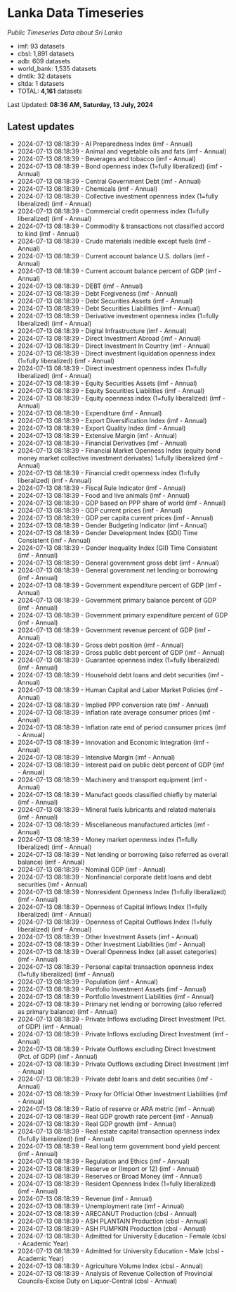 # Lanka Data Timeseries
*Public Timeseries Data about Sri Lanka*

* imf: 93 datasets
* cbsl: 1,891 datasets
* adb: 609 datasets
* world_bank: 1,535 datasets
* dmtlk: 32 datasets
* sltda: 1 datasets
* TOTAL: **4,161** datasets

Last Updated: **08:36 AM, Saturday, 13 July, 2024**

## Latest updates

* 2024-07-13 08:18:39 - AI Preparedness Index (imf - Annual)
* 2024-07-13 08:18:39 - Animal and vegetable oils and fats (imf - Annual)
* 2024-07-13 08:18:39 - Beverages and tobacco (imf - Annual)
* 2024-07-13 08:18:39 - Bond openness index (1=fully liberalized) (imf - Annual)
* 2024-07-13 08:18:39 - Central Government Debt (imf - Annual)
* 2024-07-13 08:18:39 - Chemicals (imf - Annual)
* 2024-07-13 08:18:39 - Collective investment openness index (1=fully liberalized) (imf - Annual)
* 2024-07-13 08:18:39 - Commercial credit openness index (1=fully liberalized) (imf - Annual)
* 2024-07-13 08:18:39 - Commodity & transactions not classified accord to kind (imf - Annual)
* 2024-07-13 08:18:39 - Crude materials inedible except fuels (imf - Annual)
* 2024-07-13 08:18:39 - Current account balance U.S. dollars (imf - Annual)
* 2024-07-13 08:18:39 - Current account balance percent of GDP (imf - Annual)
* 2024-07-13 08:18:39 - DEBT (imf - Annual)
* 2024-07-13 08:18:39 - Debt Forgiveness (imf - Annual)
* 2024-07-13 08:18:39 - Debt Securities Assets (imf - Annual)
* 2024-07-13 08:18:39 - Debt Securities Liabilities (imf - Annual)
* 2024-07-13 08:18:39 - Derivative investment openness index (1=fully liberalized) (imf - Annual)
* 2024-07-13 08:18:39 - Digital Infrastructure (imf - Annual)
* 2024-07-13 08:18:39 - Direct Investment Abroad (imf - Annual)
* 2024-07-13 08:18:39 - Direct Investment In Country (imf - Annual)
* 2024-07-13 08:18:39 - Direct investment liquidation openness index (1=fully liberalized) (imf - Annual)
* 2024-07-13 08:18:39 - Direct investment openness index (1=fully liberalized) (imf - Annual)
* 2024-07-13 08:18:39 - Equity Securities Assets (imf - Annual)
* 2024-07-13 08:18:39 - Equity Securities Liabilities (imf - Annual)
* 2024-07-13 08:18:39 - Equity openness index (1=fully liberalized) (imf - Annual)
* 2024-07-13 08:18:39 - Expenditure (imf - Annual)
* 2024-07-13 08:18:39 - Export Diversification Index (imf - Annual)
* 2024-07-13 08:18:39 - Export Quality Index (imf - Annual)
* 2024-07-13 08:18:39 - Extensive Margin (imf - Annual)
* 2024-07-13 08:18:39 - Financial Derivatives (imf - Annual)
* 2024-07-13 08:18:39 - Financial Market Openness Index (equity bond money market collective investment derivates) 1=fully liberalized (imf - Annual)
* 2024-07-13 08:18:39 - Financial credit openness index (1=fully liberalized) (imf - Annual)
* 2024-07-13 08:18:39 - Fiscal Rule Indicator (imf - Annual)
* 2024-07-13 08:18:39 - Food and live animals (imf - Annual)
* 2024-07-13 08:18:39 - GDP based on PPP share of world (imf - Annual)
* 2024-07-13 08:18:39 - GDP current prices (imf - Annual)
* 2024-07-13 08:18:39 - GDP per capita current prices (imf - Annual)
* 2024-07-13 08:18:39 - Gender Budgeting Indicator (imf - Annual)
* 2024-07-13 08:18:39 - Gender Development Index (GDI) Time Consistent (imf - Annual)
* 2024-07-13 08:18:39 - Gender Inequality Index (GII) Time Consistent (imf - Annual)
* 2024-07-13 08:18:39 - General government gross debt (imf - Annual)
* 2024-07-13 08:18:39 - General government net lending or borrowing (imf - Annual)
* 2024-07-13 08:18:39 - Government expenditure percent of GDP (imf - Annual)
* 2024-07-13 08:18:39 - Government primary balance percent of GDP (imf - Annual)
* 2024-07-13 08:18:39 - Government primary expenditure percent of GDP (imf - Annual)
* 2024-07-13 08:18:39 - Government revenue percent of GDP (imf - Annual)
* 2024-07-13 08:18:39 - Gross debt position (imf - Annual)
* 2024-07-13 08:18:39 - Gross public debt percent of GDP (imf - Annual)
* 2024-07-13 08:18:39 - Guarantee openness index (1=fully liberalized) (imf - Annual)
* 2024-07-13 08:18:39 - Household debt loans and debt securities (imf - Annual)
* 2024-07-13 08:18:39 - Human Capital and Labor Market Policies (imf - Annual)
* 2024-07-13 08:18:39 - Implied PPP conversion rate (imf - Annual)
* 2024-07-13 08:18:39 - Inflation rate average consumer prices (imf - Annual)
* 2024-07-13 08:18:39 - Inflation rate end of period consumer prices (imf - Annual)
* 2024-07-13 08:18:39 - Innovation and Economic Integration (imf - Annual)
* 2024-07-13 08:18:39 - Intensive Margin (imf - Annual)
* 2024-07-13 08:18:39 - Interest paid on public debt percent of GDP (imf - Annual)
* 2024-07-13 08:18:39 - Machinery and transport equipment (imf - Annual)
* 2024-07-13 08:18:39 - Manufact goods classified chiefly by material (imf - Annual)
* 2024-07-13 08:18:39 - Mineral fuels lubricants and related materials (imf - Annual)
* 2024-07-13 08:18:39 - Miscellaneous manufactured articles (imf - Annual)
* 2024-07-13 08:18:39 - Money market openness index (1=fully liberalized) (imf - Annual)
* 2024-07-13 08:18:39 - Net lending or borrowing (also referred as overall balance) (imf - Annual)
* 2024-07-13 08:18:39 - Nominal GDP (imf - Annual)
* 2024-07-13 08:18:39 - Nonfinancial corporate debt loans and debt securities (imf - Annual)
* 2024-07-13 08:18:39 - Nonresident Openness Index (1=fully liberalized) (imf - Annual)
* 2024-07-13 08:18:39 - Openness of Capital Inflows Index (1=fully liberalized) (imf - Annual)
* 2024-07-13 08:18:39 - Openness of Capital Outflows Index (1=fully liberalized) (imf - Annual)
* 2024-07-13 08:18:39 - Other Investment Assets (imf - Annual)
* 2024-07-13 08:18:39 - Other Investment Liabilities (imf - Annual)
* 2024-07-13 08:18:39 - Overall Openness Index (all asset categories) (imf - Annual)
* 2024-07-13 08:18:39 - Personal capital transaction openness index (1=fully liberalized) (imf - Annual)
* 2024-07-13 08:18:39 - Population (imf - Annual)
* 2024-07-13 08:18:39 - Portfolio Investment Assets (imf - Annual)
* 2024-07-13 08:18:39 - Portfolio Investment Liabilities (imf - Annual)
* 2024-07-13 08:18:39 - Primary net lending or borrowing (also referred as primary balance) (imf - Annual)
* 2024-07-13 08:18:39 - Private Inflows excluding Direct Investment (Pct. of GDP) (imf - Annual)
* 2024-07-13 08:18:39 - Private Inflows excluding Direct Investment (imf - Annual)
* 2024-07-13 08:18:39 - Private Outflows excluding Direct Investment (Pct. of GDP) (imf - Annual)
* 2024-07-13 08:18:39 - Private Outflows excluding Direct Investment (imf - Annual)
* 2024-07-13 08:18:39 - Private debt loans and debt securities (imf - Annual)
* 2024-07-13 08:18:39 - Proxy for Official Other Investment Liabilities (imf - Annual)
* 2024-07-13 08:18:39 - Ratio of reserve or ARA metric (imf - Annual)
* 2024-07-13 08:18:39 - Real GDP growth rate percent (imf - Annual)
* 2024-07-13 08:18:39 - Real GDP growth (imf - Annual)
* 2024-07-13 08:18:39 - Real estate capital transaction openness index (1=fully liberalized) (imf - Annual)
* 2024-07-13 08:18:39 - Real long term government bond yield percent (imf - Annual)
* 2024-07-13 08:18:39 - Regulation and Ethics (imf - Annual)
* 2024-07-13 08:18:39 - Reserve or (Import or 12) (imf - Annual)
* 2024-07-13 08:18:39 - Reserves or Broad Money (imf - Annual)
* 2024-07-13 08:18:39 - Resident Openness Index (1=fully liberalized) (imf - Annual)
* 2024-07-13 08:18:39 - Revenue (imf - Annual)
* 2024-07-13 08:18:39 - Unemployment rate (imf - Annual)
* 2024-07-13 08:18:39 - ARECANUT Production (cbsl - Annual)
* 2024-07-13 08:18:39 - ASH PLANTAIN Production (cbsl - Annual)
* 2024-07-13 08:18:39 - ASH PUMPKIN Production (cbsl - Annual)
* 2024-07-13 08:18:39 - Admitted for University Education - Female (cbsl - Academic Year)
* 2024-07-13 08:18:39 - Admitted for University Education - Male (cbsl - Academic Year)
* 2024-07-13 08:18:39 - Agriculture Volume Index (cbsl - Annual)
* 2024-07-13 08:18:39 - Analysis of Revenue Collection of Provincial Councils-Excise Duty on Liquor-Central (cbsl - Annual)